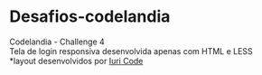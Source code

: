 # Desafios-codelandia
Codelandia - Challenge 4<br>
Tela de login  responsiva desenvolvida apenas com HTML e LESS <br>
*layout  desenvolvidos por <a href="https://www.instagram.com/iuricode/" target="_blank">Iuri Code</a>
